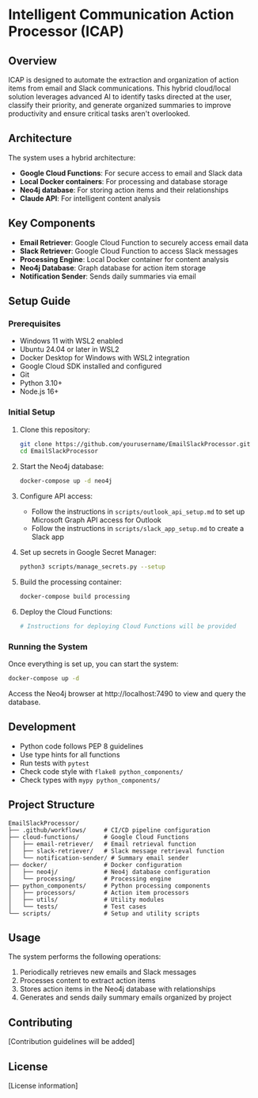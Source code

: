 # Intelligent Communication Action Processor (ICAP)

## Overview
ICAP is designed to automate the extraction and organization of action items from email and Slack communications. This hybrid cloud/local solution leverages advanced AI to identify tasks directed at the user, classify their priority, and generate organized summaries to improve productivity and ensure critical tasks aren't overlooked.

## Architecture
The system uses a hybrid architecture:
- **Google Cloud Functions**: For secure access to email and Slack data
- **Local Docker containers**: For processing and database storage
- **Neo4j database**: For storing action items and their relationships
- **Claude API**: For intelligent content analysis

## Key Components
- **Email Retriever**: Google Cloud Function to securely access email data
- **Slack Retriever**: Google Cloud Function to access Slack messages
- **Processing Engine**: Local Docker container for content analysis
- **Neo4j Database**: Graph database for action item storage
- **Notification Sender**: Sends daily summaries via email

## Setup Guide

### Prerequisites
- Windows 11 with WSL2 enabled
- Ubuntu 24.04 or later in WSL2
- Docker Desktop for Windows with WSL2 integration
- Google Cloud SDK installed and configured
- Git
- Python 3.10+
- Node.js 16+

### Initial Setup
1. Clone this repository:
   ```bash
   git clone https://github.com/yourusername/EmailSlackProcessor.git
   cd EmailSlackProcessor
   ```

2. Start the Neo4j database:
   ```bash
   docker-compose up -d neo4j
   ```

3. Configure API access:
   - Follow the instructions in `scripts/outlook_api_setup.md` to set up Microsoft Graph API access for Outlook
   - Follow the instructions in `scripts/slack_app_setup.md` to create a Slack app

4. Set up secrets in Google Secret Manager:
   ```bash
   python3 scripts/manage_secrets.py --setup
   ```

5. Build the processing container:
   ```bash
   docker-compose build processing
   ```

6. Deploy the Cloud Functions:
   ```bash
   # Instructions for deploying Cloud Functions will be provided
   ```

### Running the System
Once everything is set up, you can start the system:

```bash
docker-compose up -d
```

Access the Neo4j browser at http://localhost:7490 to view and query the database.

## Development
- Python code follows PEP 8 guidelines
- Use type hints for all functions
- Run tests with `pytest`
- Check code style with `flake8 python_components/`
- Check types with `mypy python_components/`

## Project Structure
```
EmailSlackProcessor/
├── .github/workflows/     # CI/CD pipeline configuration
├── cloud-functions/       # Google Cloud Functions
│   ├── email-retriever/   # Email retrieval function
│   ├── slack-retriever/   # Slack message retrieval function
│   └── notification-sender/ # Summary email sender
├── docker/                # Docker configuration
│   ├── neo4j/             # Neo4j database configuration
│   └── processing/        # Processing engine
├── python_components/     # Python processing components
│   ├── processors/        # Action item processors
│   ├── utils/             # Utility modules
│   └── tests/             # Test cases
└── scripts/               # Setup and utility scripts
```

## Usage
The system performs the following operations:

1. Periodically retrieves new emails and Slack messages
2. Processes content to extract action items
3. Stores action items in the Neo4j database with relationships
4. Generates and sends daily summary emails organized by project

## Contributing
[Contribution guidelines will be added]

## License
[License information]